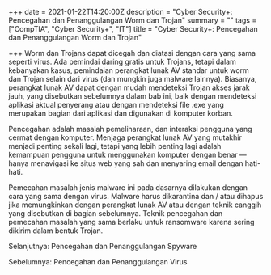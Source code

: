 +++
date = 2021-01-22T14:20:00Z
description = "Cyber Security+: Pencegahan dan Penanggulangan Worm dan Trojan"
summary = ""
tags = ["CompTIA", "Cyber Security+", "IT"]
title = "Cyber Security+: Pencegahan dan Penanggulangan Worm dan Trojan"

+++
Worm dan Trojans dapat dicegah dan diatasi dengan cara yang sama seperti virus. Ada pemindai daring gratis untuk Trojans, tetapi dalam kebanyakan kasus, pemindaian perangkat lunak AV standar untuk worm dan Trojan selain dari virus (dan mungkin juga malware lainnya). Biasanya, perangkat lunak AV dapat dengan mudah mendeteksi Trojan akses jarak jauh, yang disebutkan sebelumnya dalam bab ini, baik dengan mendeteksi aplikasi aktual penyerang atau dengan mendeteksi file .exe yang merupakan bagian dari aplikasi dan digunakan di komputer korban.

Pencegahan adalah masalah pemeliharaan, dan interaksi pengguna yang cermat dengan komputer. Menjaga perangkat lunak AV yang mutakhir menjadi penting sekali lagi, tetapi yang lebih penting lagi adalah kemampuan pengguna untuk menggunakan komputer dengan benar — hanya menavigasi ke situs web yang sah dan menyaring email dengan hati-hati.

Pemecahan masalah jenis malware ini pada dasarnya dilakukan dengan cara yang sama dengan virus. Malware harus dikarantina dan / atau dihapus jika memungkinkan dengan perangkat lunak AV atau dengan teknik canggih yang disebutkan di bagian sebelumnya. Teknik pencegahan dan pemecahan masalah yang sama berlaku untuk ransomware karena sering dikirim dalam bentuk Trojan.

Selanjutnya: Pencegahan dan Penanggulangan Spyware

Sebelumnya: Pencegahan dan Penanggulangan Virus